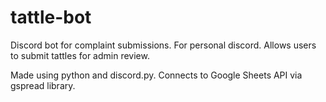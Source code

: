 # tattle-bot
Discord bot for complaint submissions. For personal discord. Allows users to submit tattles for admin review.

Made using python and discord.py.
Connects to Google Sheets API via gspread library. 
